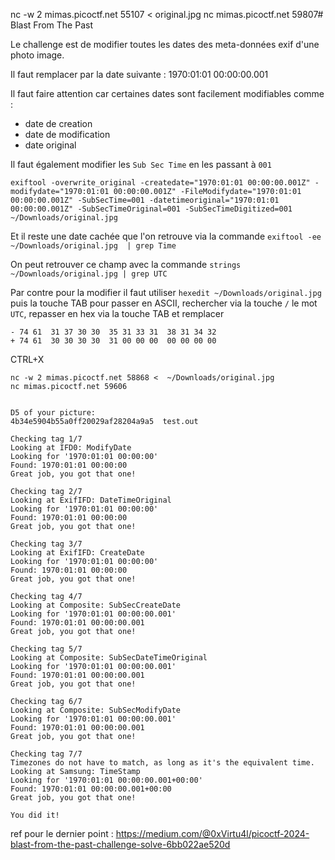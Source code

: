 nc -w 2 mimas.picoctf.net 55107 < original.jpg
nc mimas.picoctf.net 59807# Blast From The Past

Le challenge est de modifier toutes les dates des meta-données exif d'une photo image. 

Il faut remplacer par la date suivante : 1970:01:01 00:00:00.001

Il faut faire attention car certaines dates sont facilement modifiables comme : 
* date de creation 
* date de modification 
* date original

Il faut également modifier les `Sub Sec Time` en les passant à `001`

```
exiftool -overwrite_original -createdate="1970:01:01 00:00:00.001Z" -modifydate="1970:01:01 00:00:00.001Z" -FileModifydate="1970:01:01 00:00:00.001Z" -SubSecTime=001 -datetimeoriginal="1970:01:01 00:00:00.001Z" -SubSecTimeOriginal=001 -SubSecTimeDigitized=001  ~/Downloads/original.jpg
```


Et il reste une date cachée que l'on retrouve via la commande `exiftool -ee  ~/Downloads/original.jpg  | grep Time`

On peut retrouver ce champ avec la commande `strings ~/Downloads/original.jpg | grep UTC`

Par contre pour la modifier il faut utiliser `hexedit ~/Downloads/original.jpg` puis la touche TAB pour passer en ASCII, rechercher via la touche `/` le mot `UTC`, repasser en hex via la touche TAB et remplacer 

```
- 74 61  31 37 30 30  35 31 33 31  38 31 34 32
+ 74 61  30 30 30 30  31 00 00 00  00 00 00 00
```

CTRL+X 

```
nc -w 2 mimas.picoctf.net 58868 <  ~/Downloads/original.jpg
nc mimas.picoctf.net 59606


D5 of your picture:
4b34e5904b55a0ff20029af28204a9a5  test.out

Checking tag 1/7
Looking at IFD0: ModifyDate
Looking for '1970:01:01 00:00:00'
Found: 1970:01:01 00:00:00
Great job, you got that one!

Checking tag 2/7
Looking at ExifIFD: DateTimeOriginal
Looking for '1970:01:01 00:00:00'
Found: 1970:01:01 00:00:00
Great job, you got that one!

Checking tag 3/7
Looking at ExifIFD: CreateDate
Looking for '1970:01:01 00:00:00'
Found: 1970:01:01 00:00:00
Great job, you got that one!

Checking tag 4/7
Looking at Composite: SubSecCreateDate
Looking for '1970:01:01 00:00:00.001'
Found: 1970:01:01 00:00:00.001
Great job, you got that one!

Checking tag 5/7
Looking at Composite: SubSecDateTimeOriginal
Looking for '1970:01:01 00:00:00.001'
Found: 1970:01:01 00:00:00.001
Great job, you got that one!

Checking tag 6/7
Looking at Composite: SubSecModifyDate
Looking for '1970:01:01 00:00:00.001'
Found: 1970:01:01 00:00:00.001
Great job, you got that one!

Checking tag 7/7
Timezones do not have to match, as long as it's the equivalent time.
Looking at Samsung: TimeStamp
Looking for '1970:01:01 00:00:00.001+00:00'
Found: 1970:01:01 00:00:00.001+00:00
Great job, you got that one!

You did it!
```


ref pour le dernier point : https://medium.com/@0xVirtu4l/picoctf-2024-blast-from-the-past-challenge-solve-6bb022ae520d
